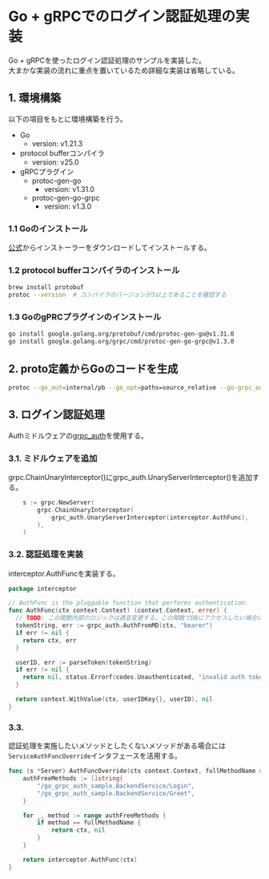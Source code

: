 # Go + gRPCでのログイン認証処理の実装

Go + gRPCを使ったログイン認証処理のサンプルを実装した。  
大まかな実装の流れに重点を置いているため詳細な実装は省略している。

## 1. 環境構築

以下の項目をもとに環境構築を行う。

- Go
  - version: v1.21.3
- protocol bufferコンパイラ
  - version: v25.0
- gRPCプラグイン
  - protoc-gen-go
    - version: v1.31.0
  - protoc-gen-go-grpc
    - version: v1.3.0

### 1.1 Goのインストール

[公式](https://go.dev/)からインストーラーをダウンロードしてインストールする。

### 1.2 protocol bufferコンパイラのインストール

```sh
brew install protobuf
protoc --version  # コンパイラのバージョンが3以上であることを確認する
```

### 1.3 GoのgPRCプラグインのインストール

```sh
go install google.golang.org/protobuf/cmd/protoc-gen-go@v1.31.0
go install google.golang.org/grpc/cmd/protoc-gen-go-grpc@v1.3.0
```

## 2. proto定義からGoのコードを生成

```sh
protoc --go_out=internal/pb --go_opt=paths=source_relative --go-grpc_out=internal/pb --go-grpc_opt=paths=source_relative backend.proto
```

## 3. ログイン認証処理

Authミドルウェアの[grpc_auth](https://github.com/grpc-ecosystem/go-grpc-middleware)を使用する。

### 3.1. ミドルウェアを追加

grpc.ChainUnaryInterceptor()にgrpc_auth.UnaryServerInterceptor()を追加する。

```go
	s := grpc.NewServer(
		grpc.ChainUnaryInterceptor(
			grpc_auth.UnaryServerInterceptor(interceptor.AuthFunc),
		),
	)
```

### 3.2. 認証処理を実装

interceptor.AuthFuncを実装する。

```go
package interceptor

// AuthFunc is the pluggable function that performs authentication.
func AuthFunc(ctx context.Context) (context.Context, error) {
  // TODO: この関数内部のロジックは適宜変更する。この関数でDBにアクセスしたい場合は、引数にQuerierインターフェースを渡すといいかも
  tokenString, err := grpc_auth.AuthFromMD(ctx, "bearer")
  if err != nil {
    return ctx, err
  }

  userID, err := parseToken(tokenString)
  if err != nil {
    return nil, status.Errorf(codes.Unauthenticated, "invalid auth token: %v", err)
  }

  return context.WithValue(ctx, userIDKey{}, userID), nil
}
```

### 3.3.

認証処理を実施したいメソッドとしたくないメソッドがある場合には`ServiceAuthFuncOverride`インタフェースを活用する。

```go
func (s *Server) AuthFuncOverride(ctx context.Context, fullMethodName string) (context.Context, error) {
	authFreeMethods := []string{
		"/go_grpc_auth_sample.BackendService/Login",
		"/go_grpc_auth_sample.BackendService/Greet",
	}

	for _, method := range authFreeMethods {
		if method == fullMethodName {
			return ctx, nil
		}
	}

	return interceptor.AuthFunc(ctx)
}
```
